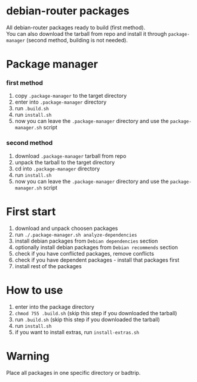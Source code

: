 # debian-router packages
All debian-router packages ready to build (first method).  
You can also download the tarball from repo and install it through `package-manager` (second method, building is not needed).

# Package manager
### first method
1) copy `.package-manager` to the target directory
2) enter into `.package-manager` directory
3) run `.build.sh`
4) run `install.sh`
5) now you can leave the `.package-manager` directory and use the `package-manager.sh` script
### second method
1) download `.package-manager` tarball from repo
2) unpack the tarball to the target directory
3) cd into `.package-manager` directory
4) run `install.sh`
5) now you can leave the `.package-manager` directory and use the `package-manager.sh` script

# First start
1) download and unpack choosen packages
2) run `./.package-manager.sh analyze-dependencies`
3) install debian packages from `Debian dependencies` section
4) optionally install debian packages from `Debian recommends` section
5) check if you have conflicted packages, remove conflicts
6) check if you have dependent packages - install that packages first
7) install rest of the packages

# How to use
1) enter into the package directory
2) `chmod 755 .build.sh` (skip this step if you downloaded the tarball)
3) run `.build.sh` (skip this step if you downloaded the tarball)
4) run `install.sh`
5) if you want to install extras, run `install-extras.sh`

# Warning
Place all packages in one specific directory or badtrip.

